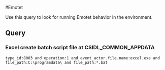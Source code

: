 #Emotet

Use this query to look for running Emotet behavior in the environment.

## Query

### Excel create batch script file at CSIDL_COMMON_APPDATA

~~~
type_id:8003 and operation:1 and event_actor.file.name:excel.exe and file_path:C:\programdata\ and file_path:*.bat
~~~